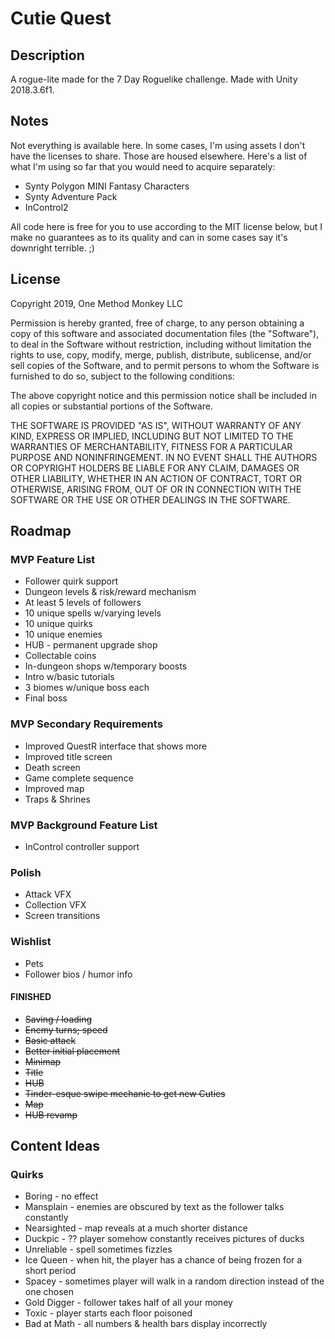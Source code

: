 # Cutie Quest

## Description
A rogue-lite made for the 7 Day Roguelike challenge.
Made with Unity 2018.3.6f1.

## Notes
Not everything is available here. In some cases, I'm using assets I don't have the licenses to share. Those are housed elsewhere. Here's a list of what I'm using so far that you would need to acquire separately:
* Synty Polygon MINI Fantasy Characters
* Synty Adventure Pack
* InControl2

All code here is free for you to use according to the MIT license below, but I make no guarantees as to its quality and can in some cases say it's downright terrible. ;)

## License
Copyright 2019, One Method Monkey LLC

Permission is hereby granted, free of charge, to any person obtaining a copy of this software and associated documentation files (the "Software"), to deal in the Software without restriction, including without limitation the rights to use, copy, modify, merge, publish, distribute, sublicense, and/or sell copies of the Software, and to permit persons to whom the Software is furnished to do so, subject to the following conditions:

The above copyright notice and this permission notice shall be included in all copies or substantial portions of the Software.

THE SOFTWARE IS PROVIDED "AS IS", WITHOUT WARRANTY OF ANY KIND, EXPRESS OR IMPLIED, INCLUDING BUT NOT LIMITED TO THE WARRANTIES OF MERCHANTABILITY, FITNESS FOR A PARTICULAR PURPOSE AND NONINFRINGEMENT. IN NO EVENT SHALL THE AUTHORS OR COPYRIGHT HOLDERS BE LIABLE FOR ANY CLAIM, DAMAGES OR OTHER LIABILITY, WHETHER IN AN ACTION OF CONTRACT, TORT OR OTHERWISE, ARISING FROM, OUT OF OR IN CONNECTION WITH THE SOFTWARE OR THE USE OR OTHER DEALINGS IN THE SOFTWARE.

## Roadmap
### MVP Feature List
* Follower quirk support
* Dungeon levels & risk/reward mechanism
* At least 5 levels of followers
* 10 unique spells w/varying levels
* 10 unique quirks
* 10 unique enemies
* HUB - permanent upgrade shop
* Collectable coins
* In-dungeon shops w/temporary boosts
* Intro w/basic tutorials
* 3 biomes w/unique boss each
* Final boss

### MVP Secondary Requirements
* Improved QuestR interface that shows more
* Improved title screen
* Death screen
* Game complete sequence
* Improved map
* Traps & Shrines

### MVP Background Feature List
* InControl controller support

### Polish
* Attack VFX
* Collection VFX
* Screen transitions

### Wishlist
* Pets
* Follower bios / humor info

#### FINISHED
* ~~Saving / loading~~
* ~~Enemy turns; speed~~
* ~~Basic attack~~
* ~~Better initial placement~~
* ~~Minimap~~
* ~~Title~~
* ~~HUB~~
* ~~Tinder-esque swipe mechanic to get new Cuties~~
* ~~Map~~
* ~~HUB revamp~~

## Content Ideas
### Quirks
* Boring - no effect
* Mansplain - enemies are obscured by text as the follower talks constantly
* Nearsighted - map reveals at a much shorter distance
* Duckpic - ?? player somehow constantly receives pictures of ducks
* Unreliable - spell sometimes fizzles
* Ice Queen - when hit, the player has a chance of being frozen for a short period
* Spacey - sometimes player will walk in a random direction instead of the one chosen
* Gold Digger - follower takes half of all your money
* Toxic - player starts each floor poisoned
* Bad at Math - all numbers & health bars display incorrectly
